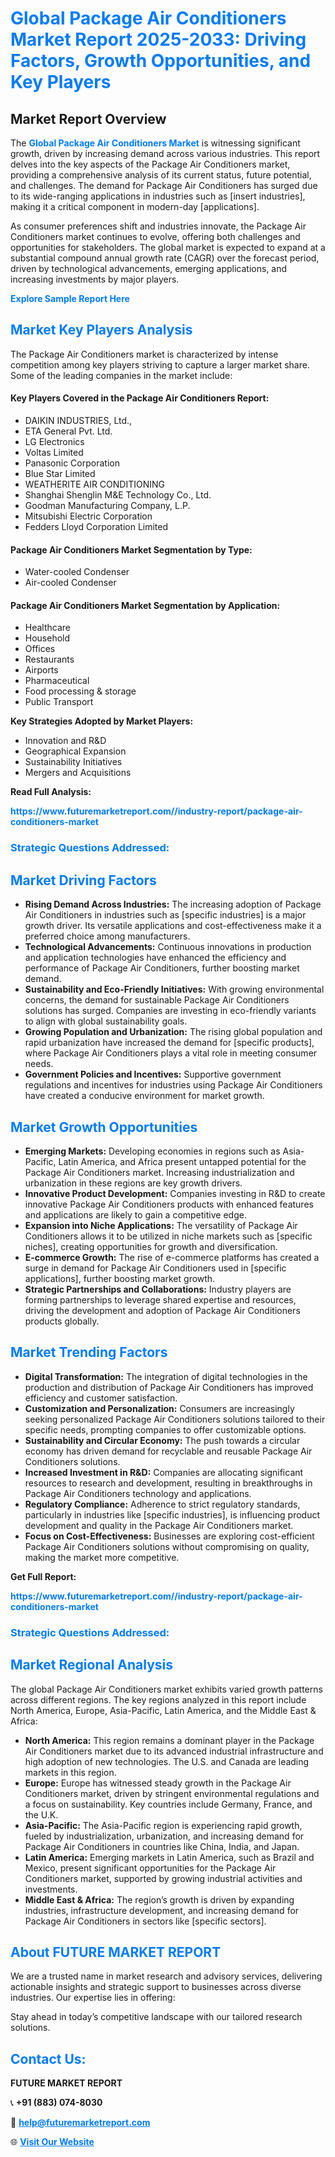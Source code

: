 <h1 style="color: #007BFF;">Global Package Air Conditioners Market Report 2025-2033: Driving Factors, Growth Opportunities, and Key Players</h1>

<section id="overview">
<h2>Market Report Overview</h2>
<p>The <a href="https://www.futuremarketreport.com//industry-report/package-air-conditioners-market" style="color: #007BFF; text-decoration: none;"><strong>Global Package Air Conditioners Market</strong></a> is witnessing significant growth, driven by increasing demand across various industries. This report delves into the key aspects of the Package Air Conditioners market, providing a comprehensive analysis of its current status, future potential, and challenges. The demand for Package Air Conditioners has surged due to its wide-ranging applications in industries such as [insert industries], making it a critical component in modern-day [applications].</p>
<p>As consumer preferences shift and industries innovate, the Package Air Conditioners market continues to evolve, offering both challenges and opportunities for stakeholders. The global market is expected to expand at a substantial compound annual growth rate (CAGR) over the forecast period, driven by technological advancements, emerging applications, and increasing investments by major players.</p>
</section>

<section id="overview">
<p><a href="https://www.futuremarketreport.com//request-sample/reportId=92022" style="color: #007BFF; text-decoration: none;"><strong>Explore Sample Report Here</strong></a></p>
</section>

<section id="key-players">
<h2 style="color: #007BFF;">Market Key Players Analysis</h2>
<p>The Package Air Conditioners market is characterized by intense competition among key players striving to capture a larger market share. Some of the leading companies in the market include:</p>
<h4>Key Players Covered in the Package Air Conditioners Report:</h4>
<ul><li>DAIKIN INDUSTRIES, Ltd.,</li><li>ETA General Pvt. Ltd.</li><li>LG Electronics</li><li>Voltas Limited</li><li>Panasonic Corporation</li><li>Blue Star Limited</li><li>WEATHERITE AIR CONDITIONING</li><li>Shanghai Shenglin M&amp;E Technology Co., Ltd.</li><li>Goodman Manufacturing Company, L.P.</li><li>Mitsubishi Electric Corporation</li><li>Fedders Lloyd Corporation Limited</li></ul>
<h4>Package Air Conditioners Market Segmentation by Type:</h4>
<ul><li>Water-cooled Condenser</li><li>Air-cooled Condenser</li></ul>

<h4>Package Air Conditioners Market Segmentation by Application:</h4>
<ul><li>Healthcare</li><li>Household</li><li>Offices</li><li>Restaurants</li><li>Airports</li><li>Pharmaceutical</li><li>Food processing &amp; storage</li><li>Public Transport</li></ul>
<p><strong>Key Strategies Adopted by Market Players:</strong></p>
<ul>
<li>Innovation and R&D</li>
<li>Geographical Expansion</li>
<li>Sustainability Initiatives</li>
<li>Mergers and Acquisitions</li>
</ul>
</section>

<section>
<p><strong>Read Full Analysis: </strong></p><a href="https://www.futuremarketreport.com//industry-report/package-air-conditioners-market" style="color: #007BFF; text-decoration: none;"><strong>https://www.futuremarketreport.com//industry-report/package-air-conditioners-market</strong></a>
<h3 style="color: #007BFF;">Strategic Questions Addressed:</h3>
</section>

<section id="driving-factors">
<h2 style="color: #007BFF;">Market Driving Factors</h2>
<ul>
<li><strong>Rising Demand Across Industries:</strong> The increasing adoption of Package Air Conditioners in industries such as [specific industries] is a major growth driver. Its versatile applications and cost-effectiveness make it a preferred choice among manufacturers.</li>
<li><strong>Technological Advancements:</strong> Continuous innovations in production and application technologies have enhanced the efficiency and performance of Package Air Conditioners, further boosting market demand.</li>
<li><strong>Sustainability and Eco-Friendly Initiatives:</strong> With growing environmental concerns, the demand for sustainable Package Air Conditioners solutions has surged. Companies are investing in eco-friendly variants to align with global sustainability goals.</li>
<li><strong>Growing Population and Urbanization:</strong> The rising global population and rapid urbanization have increased the demand for [specific products], where Package Air Conditioners plays a vital role in meeting consumer needs.</li>
<li><strong>Government Policies and Incentives:</strong> Supportive government regulations and incentives for industries using Package Air Conditioners have created a conducive environment for market growth.</li>
</ul>
</section>

<section id="growth-opportunities">
<h2 style="color: #007BFF;">Market Growth Opportunities</h2>
<ul>
<li><strong>Emerging Markets:</strong> Developing economies in regions such as Asia-Pacific, Latin America, and Africa present untapped potential for the Package Air Conditioners market. Increasing industrialization and urbanization in these regions are key growth drivers.</li>
<li><strong>Innovative Product Development:</strong> Companies investing in R&D to create innovative Package Air Conditioners products with enhanced features and applications are likely to gain a competitive edge.</li>
<li><strong>Expansion into Niche Applications:</strong> The versatility of Package Air Conditioners allows it to be utilized in niche markets such as [specific niches], creating opportunities for growth and diversification.</li>
<li><strong>E-commerce Growth:</strong> The rise of e-commerce platforms has created a surge in demand for Package Air Conditioners used in [specific applications], further boosting market growth.</li>
<li><strong>Strategic Partnerships and Collaborations:</strong> Industry players are forming partnerships to leverage shared expertise and resources, driving the development and adoption of Package Air Conditioners products globally.</li>
</ul>
</section>

<section id="trending-factors">
<h2 style="color: #007BFF;">Market Trending Factors</h2>
<ul>
<li><strong>Digital Transformation:</strong> The integration of digital technologies in the production and distribution of Package Air Conditioners has improved efficiency and customer satisfaction.</li>
<li><strong>Customization and Personalization:</strong> Consumers are increasingly seeking personalized Package Air Conditioners solutions tailored to their specific needs, prompting companies to offer customizable options.</li>
<li><strong>Sustainability and Circular Economy:</strong> The push towards a circular economy has driven demand for recyclable and reusable Package Air Conditioners solutions.</li>
<li><strong>Increased Investment in R&D:</strong> Companies are allocating significant resources to research and development, resulting in breakthroughs in Package Air Conditioners technology and applications.</li>
<li><strong>Regulatory Compliance:</strong> Adherence to strict regulatory standards, particularly in industries like [specific industries], is influencing product development and quality in the Package Air Conditioners market.</li>
<li><strong>Focus on Cost-Effectiveness:</strong> Businesses are exploring cost-efficient Package Air Conditioners solutions without compromising on quality, making the market more competitive.</li>
</ul>
</section>

<section>
<p><strong>Get Full Report: </strong></p><a href="https://www.futuremarketreport.com//industry-report/package-air-conditioners-market" style="color: #007BFF; text-decoration: none;"><strong>https://www.futuremarketreport.com//industry-report/package-air-conditioners-market</strong></a>
<h3 style="color: #007BFF;">Strategic Questions Addressed:</h3>
</section>


<section id="regional-analysis">
<h2 style="color: #007BFF;">Market Regional Analysis</h2>
<p>The global Package Air Conditioners market exhibits varied growth patterns across different regions. The key regions analyzed in this report include North America, Europe, Asia-Pacific, Latin America, and the Middle East & Africa:</p>
<ul>
<li><strong>North America:</strong> This region remains a dominant player in the Package Air Conditioners market due to its advanced industrial infrastructure and high adoption of new technologies. The U.S. and Canada are leading markets in this region.</li>
<li><strong>Europe:</strong> Europe has witnessed steady growth in the Package Air Conditioners market, driven by stringent environmental regulations and a focus on sustainability. Key countries include Germany, France, and the U.K.</li>
<li><strong>Asia-Pacific:</strong> The Asia-Pacific region is experiencing rapid growth, fueled by industrialization, urbanization, and increasing demand for Package Air Conditioners in countries like China, India, and Japan.</li>
<li><strong>Latin America:</strong> Emerging markets in Latin America, such as Brazil and Mexico, present significant opportunities for the Package Air Conditioners market, supported by growing industrial activities and investments.</li>
<li><strong>Middle East & Africa:</strong> The region’s growth is driven by expanding industries, infrastructure development, and increasing demand for Package Air Conditioners in sectors like [specific sectors].</li>
</ul>
</section>

<footer>
<h2 style="color: #007BFF;">About FUTURE MARKET REPORT</h2>
<p>We are a trusted name in market research and advisory services, delivering actionable insights and strategic support to businesses across diverse industries. Our expertise lies in offering:</p>

<p>Stay ahead in today’s competitive landscape with our tailored research solutions.</p>

<h2 style="color: #007BFF;">Contact Us:</h2>
<p><strong>FUTURE MARKET REPORT</strong></p>
<p>📞 <strong>+91 (883) 074-8030</strong></p>
<p>📧 <strong><a href="mailto:help@futuremarketreport.com" style="color: #007BFF;">help@futuremarketreport.com</a></strong></p>
<p>🌐 <strong><a href="https://www.futuremarketreport.com/" style="color: #007BFF;">Visit Our Website</a></strong></p>
</footer>